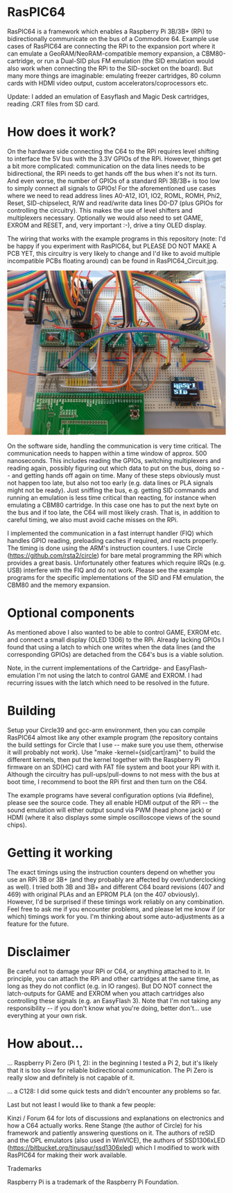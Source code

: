 # RasPIC64

RasPIC64 is a framework which enables a Raspberry Pi 3B/3B+ (RPi) to bidirectionally communicate on the bus of a Commodore 64. Example use cases of RasPIC64 are connecting the RPi to the expansion port where it can emulate a GeoRAM/NeoRAM-compatible memory expansion, a CBM80-cartridge, or run a Dual-SID plus FM emulation (the SID emulation would also work when connecting the RPi to the SID-socket on the board). But many more things are imaginable: emulating freezer cartridges, 80 column cards with HDMI video output, custom accelerators/coprocessors etc. 

Update: I added an emulation of Easyflash and Magic Desk cartridges, reading .CRT files from SD card.

# How does it work?

On the hardware side connecting the C64 to the RPi requires level shifting to interface the 5V bus with the 3.3V GPIOs of the RPi. However, things get a bit more complicated: communication on the data lines needs to be bidirectional, the RPi needs to get hands off the bus when it's not its turn. And even worse, the number of GPIOs of a standard RPi 3B/3B+ is too low to simply connect all signals to GPIOs! For the aforementioned use cases where we need to read address lines A0-A12, IO1, IO2, ROML, ROMH, Phi2, Reset, SID-chipselect, R/W and read/write data lines D0-D7 (plus GPIOs for controlling the circuitry). This makes the use of level shifters and multiplexers necessary. Optionally we would also need to set GAME, EXROM and RESET, and, very important :-), drive a tiny OLED display.

The wiring that works with the example programs in this repository (note: I'd be happy if you experiment with RasPIC64, but PLEASE DO NOT MAKE A PCB YET, this circuitry is very likely to change and I'd like to avoid multiple incompatible PCBs floating around) can be found in RasPIC64_Circuit.jpg.

![RasPIC64 on Breadboard](Interface/RasPIC64_breadboard.jpg)

On the software side, handling the communication is very time critical. The communication needs to happen within a time window of approx. 500 nanoseconds. This includes reading the GPIOs, switching multiplexers and reading again, possibly figuring out which data to put on the bus, doing so -- and getting hands off again on time. Many of these steps obviously must not happen too late, but also not too early (e.g. data lines or PLA signals might not be ready). Just sniffing the bus, e.g. getting SID commands and running an emulation is less time critical than reacting, for instance when emulating a CBM80 cartridge. In this case one has to put the next byte on the bus and if too late, the C64 will most likely crash. That is, in addition to careful timing, we also must avoid cache misses on the RPi. 

I implemented the communication in a fast interrupt handler (FIQ) which handles GPIO reading, preloading caches if required, and reacts properly. The timing is done using the ARM's instruction counters. I use Circle (https://github.com/rsta2/circle) for bare metal programming the RPi which provides a great basis. Unfortunately other features which require IRQs (e.g. USB) interfere with the FIQ and do not work. Please see the example programs for the specific implementations of the SID and FM emulation, the CBM80 and the memory expansion.

# Optional components

As mentioned above I also wanted to be able to control GAME, EXROM etc. and connect a small display (OLED 1306) to the RPi. Already lacking GPIOs I found that using a latch to which one writes when the data lines (and the corresponding GPIOs) are detached from the C64's bus is a viable solution.

Note, in the current implementations of the Cartridge- and EasyFlash-emulation I'm not using the latch to control GAME and EXROM. I had recurring issues with the latch which need to be resolved in the future.


# Building

Setup your Circle39 and gcc-arm environment, then you can compile RasPIC64 almost like any other example program (the repository contains the build settings for Circle that I use -- make sure you use them, otherwise it will probably not work). Use "make -kernel={sid|cart|ram}" to build the different kernels, then put the kernel together with the Raspberry Pi firmware on an SD(HC) card with FAT file system and boot your RPi with it. Although the circuitry has pull-ups/pull-downs to not mess with the bus at boot time, I recommend to boot the RPi first and then turn on the C64.

The example programs have several configuration options (via #define), please see the source code. They all enable HDMI output of the RPi -- the sound emulation will either output sound via PWM (head phone jack) or HDMI (where it also displays some simple oscilloscope views of the sound chips).

# Getting it working

The exact timings using the instruction counters depend on whether you use an RPi 3B or 3B+ (and they probably are affected by over/underclocking as well). I tried both 3B and 3B+ and different C64 board revisions (407 and 469) with original PLAs and an EPROM PLA (on the 407 obviously). However, I'd be surprised if these timings work reliably on any combination. Feel free to ask me if you encounter problems, and please let me know if (or which) timings work for you. I'm thinking about some auto-adjustments as a feature for the future.


# Disclaimer

Be careful not to damage your RPi or C64, or anything attached to it. In principle, you can attach the RPi and other cartridges at the same time, as long as they do not conflict (e.g. in IO ranges). But DO NOT connect the latch-outputs for GAME and EXROM when you attach cartridges also controlling these signals (e.g. an EasyFlash 3). Note that I'm not taking any responsibility -- if you don't know what you're doing, better don't... use everything at your own risk.

# How about...

... Raspberry Pi Zero (Pi 1, 2): in the beginning I tested a Pi 2, but it's likely that it is too slow for reliable bidirectional communication. The Pi Zero is really slow and definitely is not capable of it.

... a C128: I did some quick tests and didn't encounter any problems so far.


Last but not least I would like to thank a few people:

Kinzi / Forum 64 for lots of discussions and explanations on electronics and how a C64 actually works.
Rene Stange (the author of Circle) for his framework and patiently answering questions on it.
The authors of reSID and the OPL emulators (also used in WinVICE), the authors of SSD1306xLED  (https://bitbucket.org/tinusaur/ssd1306xled) which I modified to work with RasPIC64 for making their work available.


Trademarks

Raspberry Pi is a trademark of the Raspberry Pi Foundation.
